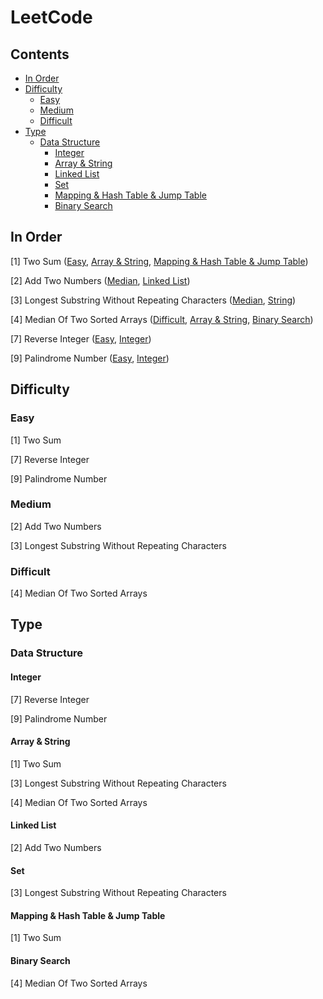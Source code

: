 # LeetCode

## Contents

- [In Order](#in-order)
- [Difficulty](#difficulty)
    - [Easy](#easy)
    - [Medium](#medium)
    - [Difficult](#difficult)
- [Type](#type)
    - [Data Structure](#data-structure)
        - [Integer](#integer)
        - [Array & String](#array--string)
        - [Linked List](#linked-list)
        - [Set](#set)
        - [Mapping & Hash Table & Jump Table](#mapping--hash-table--jump-table)
        - [Binary Search](#binary-search)
 
## In Order
[1] Two Sum ([Easy](#easy), [Array & String](#array--string), [Mapping & Hash Table & Jump Table](#mapping--hash-table--jump-table))

[2] Add Two Numbers ([Median](#medium), [Linked List](#linked-list))

[3] Longest Substring Without Repeating Characters ([Median](#medium), [String](#string))

[4] Median Of Two Sorted Arrays ([Difficult](#difficult), [Array & String](#array-string), [Binary Search](#binary-search))

[7] Reverse Integer ([Easy](#easy), [Integer](#integer))

[9] Palindrome Number ([Easy](#easy), [Integer](#integer))

## Difficulty
### Easy
[1] Two Sum

[7] Reverse Integer

[9] Palindrome Number

### Medium
[2] Add Two Numbers

[3] Longest Substring Without Repeating Characters

### Difficult

[4] Median Of Two Sorted Arrays

## Type

### Data Structure

#### Integer

[7] Reverse Integer

[9] Palindrome Number

#### Array & String

[1] Two Sum

[3] Longest Substring Without Repeating Characters

[4] Median Of Two Sorted Arrays


#### Linked List

[2] Add Two Numbers

#### Set
[3] Longest Substring Without Repeating Characters

#### Mapping & Hash Table & Jump Table

[1] Two Sum

#### Binary Search
[4] Median Of Two Sorted Arrays